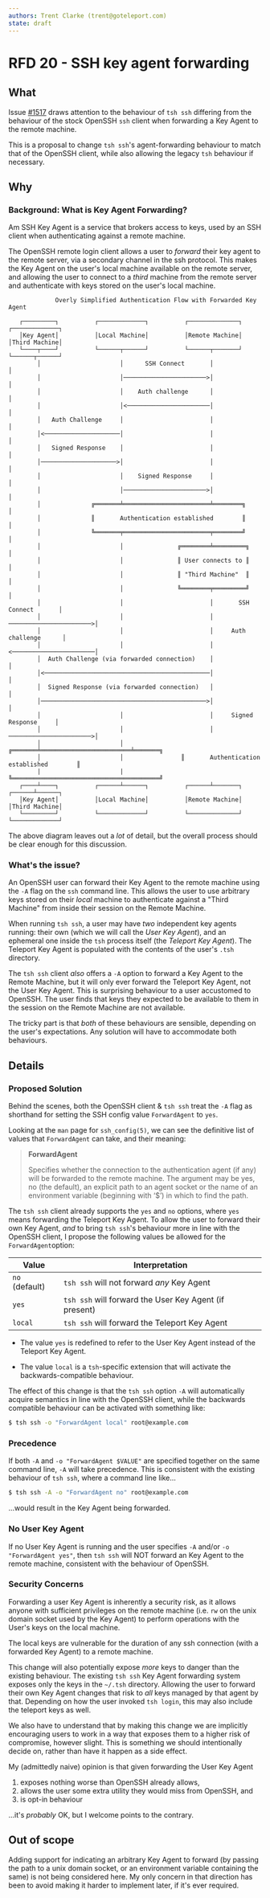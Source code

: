 ```yaml
---
authors: Trent Clarke (trent@goteleport.com)
state: draft
---
```


# RFD 20 - SSH key agent forwarding

## What

Issue [#1517](https://github.com/gravitational/teleport/issues/1517) draws 
attention to the behaviour of `tsh ssh` differing from the behaviour of the
stock OpenSSH `ssh` client when forwarding a Key Agent to the remote machine. 

This is a proposal to change `tsh ssh`'s agent-forwarding behaviour to match
that of the OpenSSH client, while also allowing the legacy `tsh` behaviour if
necessary.

## Why

### Background: What is Key Agent Forwarding?

Am SSH Key Agent is a service that brokers access to keys, used by an SSH client
when authenticating against a remote machine.

The OpenSSH remote login client allows a user to _forward_ their key agent to 
the remote server, via a secondary channel in the ssh protocol. This makes the Key 
Agent on the user's local machine available on the remote server, and allowing the 
user to connect to a _third_ machine from the remote server and authenticate 
with keys stored on the user's local machine.

```
             Overly Simplified Authentication Flow with Forwarded Key Agent
                                                                                           
   ┌─────────┐          ┌─────────────┐          ┌──────────────┐          ┌─────────────┐ 
   │Key Agent│          │Local Machine│          │Remote Machine│          │Third Machine│ 
   └────┬────┘          └──────┬──────┘          └──────┬───────┘          └──────┬──────┘ 
        │                      │      SSH Connect       │                         │        
        │                      │───────────────────────>│                         │        
        │                      │    Auth challenge      │                         │        
        │                      │<───────────────────────│                         │        
        │   Auth Challenge     │                        │                         │        
        │<─────────────────────│                        │                         │        
        │   Signed Response    │                        │                         │        
        │─────────────────────>│                        │                         │        
        │                      │    Signed Response     │                         │        
        │                      │───────────────────────>│                         │        
        │              ╔═══════╧════════════════════════╧════════╗                │        
        │              ║       Authentication established        ║                │        
        │              ╚═══════╤════════════════════════╤════════╝                │        
        │                      │               ╔════════╧═════════╗               │        
        │                      │               ║ User connects to ║               │        
        │                      │               ║ "Third Machine"  ║               │        
        │                      │               ╚════════╤═════════╝               │        
        │                      │                        │       SSH Connect       │        
        │                      │                        │ ───────────────────────>│        
        │                      │                        │     Auth challenge      │        
        │                      │                        │ <───────────────────────│        
        │  Auth Challenge (via forwarded connection)    │                         │        
        │<──────────────────────────────────────────────│                         │        
        │  Signed Response (via forwarded connection)   │                         │        
        │──────────────────────────────────────────────>│                         │        
        │                      │                        │     Signed Response     │        
        │                      │                        │ ───────────────────────>│        
        │                      │                ╔═══════╧═════════════════════════╧═══════╗
        │                      │                ║       Authentication established        ║
        |                      |                ╚═════════════════════════════════════════╝
   ┌────┴────┐          ┌──────┴──────┐          ┌──────┴───────┐          ┌──────┴──────┐ 
   │Key Agent│          │Local Machine│          │Remote Machine│          │Third Machine│ 
   └─────────┘          └─────────────┘          └──────────────┘          └─────────────┘ 
```

The above diagram leaves out a _lot_ of detail, but the overall process should be clear 
enough for this discussion.

### What's the issue?

An OpenSSH user can forward their Key Agent to the remote machine using the `-A` flag on 
the `ssh` command line. This allows the user to use arbitrary keys stored on their _local_ 
machine to authenticate against a "Third Machine" from inside their session on the Remote
Machine.

When running `tsh ssh`, a user may have _two_ independent key agents running: their own 
(which we will call the _User Key Agent_), and an ephemeral one inside the `tsh` process 
itself (the _Teleport Key Agent_). The Teleport Key Agent is populated with the contents 
of the user's `.tsh` directory.

The `tsh ssh` client _also_ offers a `-A` option to forward a Key Agent to the Remote 
Machine, but it will only ever forward the Teleport Key Agent, not the User Key Agent.
This is surprising behaviour to a user accustomed to OpenSSH. The user finds that keys 
they expected to be available to them in the session on the Remote Machine are not 
available.

The tricky part is that _both_ of these behaviours are sensible, depending on the user's 
expectations. Any solution will have to accommodate both behaviours.

## Details

### Proposed Solution

Behind the scenes, both the OpenSSH client & `tsh ssh` treat the `-A` flag as shorthand 
for setting the SSH config value `ForwardAgent` to `yes`.

Looking at the `man` page for `ssh_config(5)`, we can see the definitive list of values 
that `ForwardAgent` can take, and their meaning:

> **ForwardAgent**
>
>   Specifies whether the connection to the authentication agent (if any) will be forwarded 
>   to the remote machine.  The argument may be yes, no (the default), an explicit path to
>   an agent socket or the name of an environment variable (beginning with ‘$’) in which to 
>   find the path.

The `tsh ssh` client already supports the `yes` and `no` options, where `yes` means 
forwarding the Teleport Key Agent. To allow the user to forward their own Key Agent, _and_ 
to bring `tsh ssh`'s behaviour more in line with the OpenSSH client, I propose the following
values be allowed for the `ForwardAgent`option:


| Value          | Interpretation                                          |
|----------------|---------------------------------------------------------|
| `no` (default) | `tsh ssh` will not forward _any_ Key Agent              |
| `yes`          | `tsh ssh` will forward the User Key Agent (if present)  |
| `local`        | `tsh ssh` will forward the Teleport Key Agent           |


* The value `yes` is redefined to refer to the User Key Agent instead of 
  the Teleport Key Agent.

* The value `local` is a `tsh`-specific extension that will activate the 
  backwards-compatible behaviour. 

The effect of this change is that the `tsh ssh` option `-A` will automatically acquire 
semantics in line with the OpenSSH client, while the backwards compatible behaviour can be 
activated with something like:

```bash
$ tsh ssh -o "ForwardAgent local" root@example.com
```

### Precedence

If both `-A` and `-o "ForwardAgent $VALUE"` are specified together on the same command line, `-A`
will take precedence. This is consistent with the existing behaviour of `tsh ssh`, where a 
command line like... 
```bash
$ tsh ssh -A -o "ForwardAgent no" root@example.com
```
...would result in the Key Agent being forwarded.


### No User Key Agent

If no User Key Agent is running and the user specifies `-A` and/or `-o "ForwardAgent yes"`, then 
`tsh ssh` will NOT forward an Key Agent to the remote machine, consistent with the behaviour of
OpenSSH.

### Security Concerns

Forwarding a user Key Agent is inherently a security risk, as it allows anyone with sufficient 
privileges on the remote machine (i.e. `rw` on the unix domain socket used by the Key Agent) to
perform operations with the User's keys on the local machine. 

The local keys are vulnerable for the duration of any ssh connection (with a forwarded Key Agent) 
to a remote machine.

This change will also potentially expose _more_ keys to danger than the existing behaviour. The 
existing `tsh ssh` Key Agent forwarding system exposes only the keys in the `~/.tsh` directory.
Allowing the user to forward their own Key Agent changes that risk to _all_ keys managed by that 
agent by that. Depending on how the user invoked `tsh login`, this may also include the teleport
keys as well.

We also have to understand that by making this change we are implicitly encouraging users to work
in a way that exposes them to a higher risk of compromise, however slight. This is something 
we should intentionally decide on, rather than have it happen as a side effect.

My (admittedly naive) opinion is that given forwarding the User Key Agent

 1. exposes nothing worse than OpenSSH already allows,
 2. allows the user some extra utility they would miss from OpenSSH, and
 3. is opt-in behaviour

...it's _probably_ OK, but I welcome points to the contrary.

## Out of scope

Adding support for indicating an arbitrary Key Agent to forward (by passing the path to a unix 
domain socket, or an environment variable containing the same) is not being considered here. 
My only concern in that direction has been to avoid making it harder to implement later,
if it's ever required.
